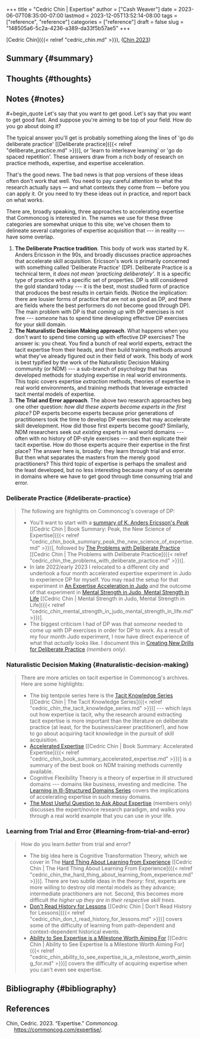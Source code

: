 +++
title = "Cedric Chin | Expertise"
author = ["Cash Weaver"]
date = 2023-06-07T08:35:00-07:00
lastmod = 2023-12-05T13:52:14-08:00
tags = ["reference", "reference"]
categories = ["reference"]
draft = false
slug = "148505a6-5c2a-4236-a389-da33f5b57ae5"
+++

[Cedric Chin]({{< relref "cedric_chin.md" >}}), (<a href="#citeproc_bib_item_1">Chin 2023</a>)


## Summary {#summary}


## Thoughts {#thoughts}


## Notes {#notes}

\#+begin_quote
Let's say that you want to get good. Let's say that you want to get good fast. And suppose you're aiming to be top of your field. How do you go about doing it?

The typical answer you'll get is probably something along the lines of 'go do deliberate practice' [[Deliberate practice]({{< relref "deliberate_practice.md" >}})], or 'learn to interleave learning' or 'go do spaced repetition'. These answers draw from a rich body of research on practice methods, expertise, and expertise acceleration.

That's the good news. The bad news is that pop versions of these ideas often don't work that well. You need to pay careful attention to what the research actually says — and what contexts they come from — before you can apply it. Or you need to try these ideas out in practice, and report back on what works.

There are, broadly speaking, three approaches to accelerating expertise that Commoncog is interested in. The names we use for these three categories are somewhat unique to this site; we've chosen them to delineate several categories of expertise acquisition that --- in reality --- have some overlap.

1.  **The Deliberate Practice tradition**. This body of work was started by K. Anders Ericsson in the 90s, and broadly discusses practice approaches that accelerate skill acquisition. Ericsson's work is primarily concerned with something called 'Deliberate Practice' (DP). Deliberate Practice is a technical term, it _does not mean 'practicing deliberately'_. It is a specific type of practice with a specific set of properties. DP is still considered the gold standard today --- it is the best, most studied form of practice that produces the best results in certain fields. (Notice the implication: there are lousier forms of practice that are not as good as DP, and there are fields where the best performers do not become good through DP). The main problem with DP is that _coming up_ with DP exercises is not free --- _someone_ has to spend time developing effective DP exercises for your skill domain.
2.  **The Naturalistic Decision Making approach**. What happens when you don't want to spend time coming up with effective DP exercises? The answer is: you cheat. You find a bunch of real world experts, extract the tacit expertise from their heads, and then build training methods around what they've already figured out in their field of work. This body of work is best typified by the work of the Naturalistic Decision Making community (or NDM) --- a sub-branch of psychology that has developed methods for studying expertise in real world environments. This topic covers expertise _extraction_ methods, theories of expertise in real world environments, and training methods that leverage extracted tacit mental models of expertise.
3.  **The Trial and Error approach**. The above two research approaches beg one other question: _how did these experts become experts in the first place?_ DP experts become experts because prior generations of practitioners took the time to develop DP exercises that may accelerate skill development. How did those first experts become good? Similarly, NDM researchers seek out _existing_ experts in real world domains --- often with no history of DP-style exercises --- and then explicate their tacit expertise. How do those experts acquire their expertise in the first place? The answer here is, broadly: they learn through trial and error. But then what separates the masters from the merely good practitioners? This third topic of expertise is perhaps the smallest and the least developed, but no less interesting because many of us operate in domains where we have to get good through time consuming trial and error.


### Deliberate Practice {#deliberate-practice}

> The following are highlights on Commoncog's coverage of DP:
>
> -   You'll want to start with a [summary of K. Anders Ericsson's _Peak_](https://commoncog.com/peak-book-summary/) [[Cedric Chin | Book Summary: Peak, the New Science of Expertise]({{< relref "cedric_chin_book_summary_peak_the_new_science_of_expertise.md" >}})], followed by [The Problems with Deliberate Practice](https://commoncog.com/the-problems-with-deliberate-practice/) [[Cedric Chin | The Problems with Deliberate Practice]({{< relref "cedric_chin_the_problems_with_deliberate_practice.md" >}})].
> -   In late 2022/early 2023 I relocated to a different city and undertook a four month accelerated expertise experiment in Judo to experience DP for myself. You may read the setup for that experiment in [An Expertise Acceleration in Judo](https://commoncog.com/expertise-acceleration-experiment-judo/) and the outcome of that experiment in [Mental Strength in Judo, Mental Strength in Life](https://commoncog.com/mental-strength-judo-life/) [[Cedric Chin | Mental Strength in Judo, Mental Strength in Life]({{< relref "cedric_chin_mental_strength_in_judo_mental_strength_in_life.md" >}})].
> -   The biggest criticism I had of DP was that _someone_ needed to come up with DP exercises in order for DP to work. As a result of my four month Judo experiment, I now have direct experience of what that _actually_ looks like. I document this in [Creating New Drills for Deliberate Practice](https://commoncog.com/creating-drills-deliberate-practice/) _(members only)_.


### Naturalistic Decision Making {#naturalistic-decision-making}

> There are more articles on tacit expertise in Commoncog's archives. Here are some highlights:
>
> -   The big tentpole series here is the [Tacit Knowledge Series](https://commoncog.com/the-tacit-knowledge-series/) [[Cedric Chin | The Tacit Knowledge Series]({{< relref "cedric_chin_the_tacit_knowledge_series.md" >}})] --- which lays out how expertise is tacit, why the research around extracting tacit expertise is more important than the literature on deliberate practice (at least, for the business/career practitioner!), and how to go about acquiring tacit knowledge in the pursuit of skill acquisition.
> -   [Accelerated Expertise](https://commoncog.com/accelerated-expertise/) [[Cedric Chin | Book Summary: Accelerated Expertise]({{< relref "cedric_chin_book_summary_accelerated_expertise.md" >}})] is a summary of the best book on NDM training methods currently available.
> -   Cognitive Flexibility Theory is a theory of expertise in ill structured domains --- domains like business, investing and medicine. The [Learning in Ill-Structured Domains Series](https://commoncog.com/learning-ill-structured-domains-series/) covers the implications of accelerating expertise in such messy domains.
> -   [The Most Useful Question to Ask About Expertise](https://commoncog.com/most-useful-question-expertise/) (members only) discusses the expert/novice research paradigm, and walks you through a real world example that you can use in your life.


### Learning from Trial and Error {#learning-from-trial-and-error}

> How do you learn _better_ from trial and error?
>
> -   The big idea here is Cognitive Transformation Theory, which we cover in The [Hard Thing About Learning from Experience](https://commoncog.com/the-hard-thing-about-learning-from-experience/) [[Cedric Chin | The Hard Thing About Learning From Experience]({{< relref "cedric_chin_the_hard_thing_about_learning_from_experience.md" >}})]. There are two subtle ideas in the theory: first, experts are more willing to destroy old mental models as they advance; intermediate practitioners are not. Second, this becomes more difficult _the higher up they are in their respective skill trees_.
> -   [Don't Read History for Lessons](https://commoncog.com/dont-read-history-for-lessons/) [[Cedric Chin | Don't Read History for Lessons]({{< relref "cedric_chin_don_t_read_history_for_lessons.md" >}})] covers some of the difficulty of learning from path-dependent and context-dependent historical events.
> -   [Ability to See Expertise is a Milestone Worth Aiming For](https://commoncog.com/seeing-expertise-milestone-worth-aiming-for/) [[Cedric Chin | Ability to See Expertise Is a Milestone Worth Aiming For]({{< relref "cedric_chin_ability_to_see_expertise_is_a_milestone_worth_aiming_for.md" >}})] covers the difficulty of acquiring expertise when you can't even see expertise.


## Bibliography {#bibliography}

## References

<style>.csl-entry{text-indent: -1.5em; margin-left: 1.5em;}</style><div class="csl-bib-body">
  <div class="csl-entry"><a id="citeproc_bib_item_1"></a>Chin, Cedric. 2023. “Expertise.” <i>Commoncog</i>. <a href="https://commoncog.com/expertise/">https://commoncog.com/expertise/</a>.</div>
</div>
